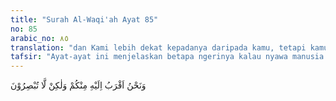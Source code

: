 ```yaml
---
title: "Surah Al-Waqi'ah Ayat 85"
no: 85
arabic_no: ٨٥
translation: "dan Kami lebih dekat kepadanya daripada kamu, tetapi kamu tidak melihat,"
tafsir: "Ayat-ayat ini menjelaskan betapa ngerinya kalau nyawa manusia sudah sampai di tenggorokannya. Keluarga-keluarga yang hadir datang hanya untuk melihat dan menyaksikan peristiwa tersebut sebagai pertemuan terakhir. Dalam peristiwa tersebut, keluarganya tidak dapat menyaksikan malaikat yang mencabut nyawa saudaranya, padahal ia berada di sebelahnya. Keadaan ini menggambarkan bahwa setiap insan tidak dapat mempertahankan rohnya dari malaikat maut. Ini suatu bukti bahwa baik roh maupun jasad bukan milik manusia. (86-87) Ayat-ayat ini menerangkan tentang manusia yang sedang menghadapi sakratulmaut, mereka dalam keadaan sama sekali tidak berdaya, dan manakala mereka mempunyai kesanggupan dan kemampuan, tentulah mereka dapat menahan nyawa mereka ketika sampai di tenggorokan, untuk mengembalikannya kepada keadaan semula seperti ketika keadaan sehat. Anggapan mereka bahwa hari kebangkitan dan pembalasan semuanya itu tidak ada. Kenyataannya mereka tidak berdaya menahan rohnya ketika sampai di tenggorokannya, namun mereka membangkang. (88-94) Dalam ayat ini dijelaskan keadaan manusia setelah meninggal dunia. Mereka itu terbagi atas 3 golongan yaitu: 1. Golongan orang-orang yang selalu mendekatkan diri kepada Allah (al-muqarrabin) dengan mengerjakan berbagai macam ibadah dan meninggalkan segala larangan-Nya. Mereka ini akan mendapat kemenangan dan kegembiraan serta memperoleh rezeki yang luas dan macam-macam nikmat, tempat kediaman mereka di surga, di mana mereka akan menikmati di dalamnya segala sesuatu yang belum pernah dipandang oleh mata, didengar oleh telinga, dan terlintas di hati. 2. Golongan kanan yakni (al-Abrar atau Ashabul-yamin) yang akan menerima catatan amalnya dengan tangan kanannya. Mereka itu akan disambut dengan gembira oleh para malaikat sambil menyampaikan salam dari teman-teman mereka dari kalangan Ashabul-yamin. Dalam ayat lain, Allah berfirman: Sesungguhnya orang-orang yang berkata, \"Tuhan kami adalah Allah\" kemudian mereka meneguhkan pendirian mereka, maka malaikat-malaikat akan turun kepada mereka (dengan berkata), \"Janganlah kamu merasa takut dan janganlah kamu bersedih hati; dan bergembiralah kamu dengan (memperoleh) surga yang telah dijanjikan kepadamu.\" Kamilah pelindung-pelindungmu dalam kehidupan dunia dan akhirat; di dalamnya (surga) kamu memperoleh apa yang kamu inginkan dan memperoleh apa yang kamu minta. Sebagai penghormatan (bagimu) dari (Allah) Yang Maha Pengampun, Maha Penyayang. (Fussilat/41: 30-32). 3. Golongan orang-orang kafir (Ashabusy-syimal) ialah yang mendustakan Allah dan Rasul-Nya, sehingga mereka tersesat dari jalan yang lurus dan akan menerima catatan amalnya dengan tangan kirinya. Mereka akan ditempatkan dalam api neraka yang berkobar-kobar nyalanya, diberi minum air yang sangat panas, dan makan buah zaqqum sehingga menghancurkan isi perut dan seluruh kulit badan mereka."
---
```

وَنَحْنُ اَقْرَبُ اِلَيْهِ مِنْكُمْ وَلٰكِنْ لَّا تُبْصِرُوْنَ 